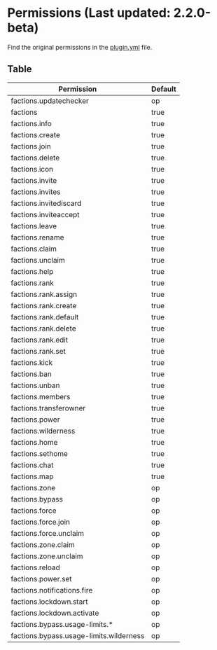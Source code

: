 # Permissions (Last updated: 2.2.0-beta)

Find the original permissions in the [plugin.yml](../improved-factions-base/src/main/resources/plugin.yml) file.

## Table

| Permission                              | Default |
|-----------------------------------------|---------|
| factions.updatechecker                  | op      |
| factions                                | true    |
| factions.info                           | true    |
| factions.create                         | true    |
| factions.join                           | true    |
| factions.delete                         | true    |
| factions.icon                           | true    |
| factions.invite                         | true    |
| factions.invites                        | true    |
| factions.invitediscard                  | true    |
| factions.inviteaccept                   | true    |
| factions.leave                          | true    |
| factions.rename                         | true    |
| factions.claim                          | true    |
| factions.unclaim                        | true    |
| factions.help                           | true    |
| factions.rank                           | true    |
| factions.rank.assign                    | true    |
| factions.rank.create                    | true    |
| factions.rank.default                   | true    |
| factions.rank.delete                    | true    |
| factions.rank.edit                      | true    |
| factions.rank.set                       | true    |
| factions.kick                           | true    |
| factions.ban                            | true    |
| factions.unban                          | true    |
| factions.members                        | true    |
| factions.transferowner                  | true    |
| factions.power                          | true    |
| factions.wilderness                     | true    |
| factions.home                           | true    |
| factions.sethome                        | true    |
| factions.chat                           | true    |
| factions.map                            | true    |
| factions.zone                           | op      |
| factions.bypass                         | op      |
| factions.force                          | op      |
| factions.force.join                     | op      |
| factions.force.unclaim                  | op      |
| factions.zone.claim                     | op      |
| factions.zone.unclaim                   | op      |
| factions.reload                         | op      |
| factions.power.set                      | op      |
| factions.notifications.fire             | op      |
| factions.lockdown.start                 | op      |
| factions.lockdown.activate              | op      |
| factions.bypass.usage-limits.*          | op      |
| factions.bypass.usage-limits.wilderness | op      |

